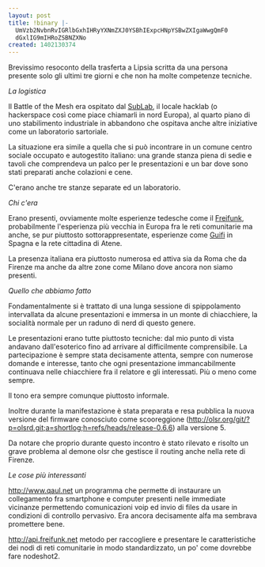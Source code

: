 ```yaml
---
layout: post
title: !binary |-
  UmVzb2NvbnRvIGRlbGxhIHRyYXNmZXJ0YSBhIExpcHNpYSBwZXIgaWwgQmF0
  dGxlIG9mIHRoZSBNZXNo
created: 1402130374
---
```

Brevissimo resoconto della trasferta a Lipsia scritta da una persona presente solo gli ultimi tre giorni e che non ha molte competenze tecniche.

<em>La logistica</em>

Il Battle of the Mesh era ospitato dal <a href="http://www.sublab.org">SubLab</a>, il locale hacklab (o hackerspace così come piace chiamarli in nord Europa), al quarto piano di uno stabilimento industriale in abbandono che ospitava anche altre iniziative come un laboratorio sartoriale.

La situazione era simile a quella che si può incontrare in un comune centro sociale occupato e autogestito italiano: una grande stanza piena di sedie e tavoli che comprendeva un palco per le presentazioni e un bar dove sono stati preparati anche colazioni e cene.

C'erano anche tre stanze separate ed un laboratorio.

<em>Chi c'era</em>

Erano presenti, ovviamente molte esperienze tedesche come il <a href="http://www.freifunk.net">Freifunk</a>, probabilmente l'esperienza più vecchia in Europa fra le reti comunitarie ma anche, se pur piuttosto sottorappresentate, esperienze come <a href="https://www.guifi.net">Guifi</a> in Spagna e la rete cittadina di Atene.

La presenza italiana era piuttosto numerosa ed attiva sia da Roma che da Firenze ma anche da altre zone come Milano dove ancora non siamo presenti.

<em>Quello che abbiamo fatto</em>

Fondamentalmente si è trattato di una lunga sessione di spippolamento intervallata da alcune presentazioni e immersa in un monte di chiacchiere, la socialità normale per un raduno di nerd di questo genere.

Le presentazioni erano tutte piuttosto tecniche: dal mio punto di vista andavano dall'esoterico fino ad arrivare al difficilmente comprensibile. La partecipazione è sempre stata decisamente attenta, sempre con numerose domande e interesse, tanto che ogni presentazione immancabilmente continuava nelle chiacchiere fra il relatore e gli interessati. Più o meno come sempre.

Il tono era sempre comunque piuttosto informale.

Inoltre durante la manifestazione è stata preparata e resa pubblica la nuova versione del firmware conosciuto come
scooreggione (http://olsr.org/git/?p=olsrd.git;a=shortlog;h=refs/heads/release-0.6.6) alla versione 5.

Da notare che proprio durante questo incontro è stato rilevato e risolto un grave problema al demone olsr che gestisce il routing anche nella rete di Firenze.

<em>Le cose più interessanti</em>

http://www.qaul.net un programma che permette di instaurare un collegamento fra smartphone e computer presenti nelle immediate vicinanze permettendo comunicazioni voip ed invio di files da usare in condizioni di controllo pervasivo. Era ancora
decisamente alfa ma sembrava promettere bene.

http://api.freifunk.net metodo per raccogliere e presentare le caratteristiche dei nodi di reti comunitarie in modo
standardizzato, un po' come dovrebbe fare nodeshot2.
